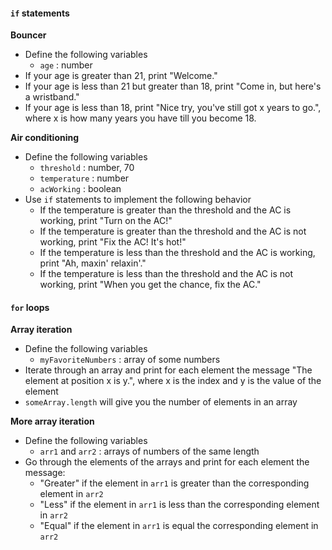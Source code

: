 
#### `if` statements

**Bouncer**

* Define the following variables
  * `age` : number
* If your age is greater than 21, print "Welcome."
* If your age is less than 21 but greater than 18, print "Come in, but here's a wristband."
* If your age is less than 18, print "Nice try, you've still got x years to go.", where x is how many years you have till you become 18.

**Air conditioning**

* Define the following variables
  * `threshold` : number, 70
  * `temperature` : number
  * `acWorking` : boolean
* Use `if` statements to implement the following behavior
  * If the temperature is greater than the threshold and the AC is working, print "Turn on the AC!"
  * If the temperature is greater than the threshold and the AC is not working, print "Fix the AC! It's hot!"
  * If the temperature is less than the threshold and the AC is working, print "Ah, maxin' relaxin'."
  * If the temperature is less than the threshold and the AC is not working, print "When you get the chance, fix the AC."

#### `for` loops

**Array iteration**

* Define the following variables
  * `myFavoriteNumbers` : array of some numbers
* Iterate through an array and print for each element the message "The element at position x is y.", where x is the index and y is the value of the element
* `someArray.length` will give you the number of elements in an array

**More array iteration**

* Define the following variables
  * `arr1` and `arr2` : arrays of numbers of the same length
* Go through the elements of the arrays and print for each element the message:
  * "Greater" if the element in `arr1` is greater than the corresponding element in `arr2`
  * "Less" if the element in `arr1` is less than the corresponding element in `arr2`
  * "Equal" if the element in `arr1` is equal the corresponding element in `arr2`
